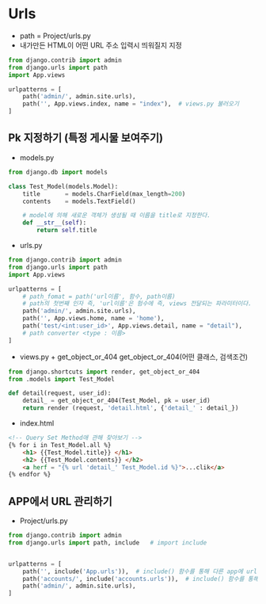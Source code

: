 # Urls
- path = Project/urls.py
- 내가만든 HTML이 어떤 URL 주소 입력시 띄워질지 지정

```python
from django.contrib import admin
from django.urls import path
import App.views

urlpatterns = [
    path('admin/', admin.site.urls),
    path('', App.views.index, name = "index"),  # views.py 불러오기
]
```

## Pk 지정하기 (특정 게시물 보여주기)
- models.py
```python
from django.db import models

class Test_Model(models.Model):
    title       = models.CharField(max_length=200)
    contents    = models.TextField()

    # model에 의해 새로운 객체가 생성될 때 이름을 title로 지정한다.
    def __str__(self):
        return self.title
```
- urls.py
```python
from django.contrib import admin
from django.urls import path
import App.views

urlpatterns = [
    # path_fomat = path('url이름', 함수, path이름)
    # path의 첫번째 인자 즉, 'url이름'은 험수에 즉, views 전달되는 파라미터이다.
    path('admin/', admin.site.urls),
    path('', App.views.home, name = 'home'),
    path('test/<int:user_id>', App.views.detail, name = "detail"),
    # path converter <type : 이름>
]
```
- views.py + get_object_or_404
get_object_or_404(어떤 클래스, 검색조건)
```python
from django.shortcuts import render, get_object_or_404
from .models import Test_Model

def detail(request, user_id):
    detail_ = get_object_or_404(Test_Model, pk = user_id)
    return render (request, 'detail.html', {'detail_' : detail_})
```
- index.html
```html
<!-- Query Set Method애 관해 찾아보기 -->
{% for i in Test_Model.all %}
    <h1> {{Test_Model.title}} </h1>
    <h2> {{Test_Model.contents}} </h2>
    <a herf = "{% url 'detail_' Test_Model.id %}">...clik</a>
{% endfor %}
```

## APP에서 URL 관리하기
- Project/urls.py
```python
from django.contrib import admin
from django.urls import path, include   # import include


urlpatterns = [
    path('', include('App.urls')),  # include() 함수를 통해 다른 app에 url을 불러온다
    path('accounts/', include('accounts.urls')),  # include() 함수를 통해 다른 app에 url을 불러온다
    path('admin/', admin.site.urls),
]
```